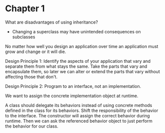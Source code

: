 # Chapter 1

What are disadvantages of using inheritance?
* Changing a superclass may have unintended consequences on subclasses

No matter how well you design an application over time an application
must grow and change or it will die.

Design Principle 1:
Identify the aspects of your application that vary and separate them
from what stays the same. Take the parts that vary and encapsulate
them, so later we can alter or extend the parts that vary without 
affecting those that don't.

Design Principle 2:
Program to an interface, not an implementation.

We want to assign the concrete implementation object at runtime.

A class should delegate its behaviors instead of using concrete 
methods defined in the class for its behaviors. Shift the responsibility
of the behavior to the interface. The constructor will assign the 
correct behavior during runtime. Then we can ask the referenced 
behavior object to just perform the behavior for our class.
